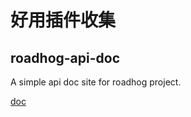 # 好用插件收集

## roadhog-api-doc
A simple api doc site for roadhog project.

[doc](https://www.npmjs.com/package/roadhog-api-doc)

